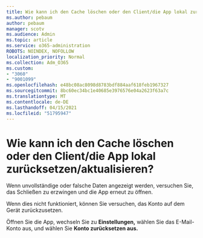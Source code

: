 ```yaml
---
title: Wie kann ich den Cache löschen oder den Client/die App lokal zurücksetzen/aktualisieren?
ms.author: pebaum
author: pebaum
manager: scotv
ms.audience: Admin
ms.topic: article
ms.service: o365-administration
ROBOTS: NOINDEX, NOFOLLOW
localization_priority: Normal
ms.collection: Adm_O365
ms.custom:
- "3060"
- "9001099"
ms.openlocfilehash: e48bc08ac8098d8783bdf884aaf618feb1967327
ms.sourcegitcommit: 8bc60ec34bc1e40685e3976576e04a2623f63a7c
ms.translationtype: MT
ms.contentlocale: de-DE
ms.lasthandoff: 04/15/2021
ms.locfileid: "51795947"
---
```

# <a name="how-do-i-clear-the-cache-or-locally-resetrefresh-the-clientapp"></a>Wie kann ich den Cache löschen oder den Client/die App lokal zurücksetzen/aktualisieren?

Wenn unvollständige oder falsche Daten angezeigt werden, versuchen Sie, das Schließen zu erzwingen und die App erneut zu öffnen.  

Wenn dies nicht funktioniert, können Sie versuchen, das Konto auf dem Gerät zurückzusetzen.
 
Öffnen Sie die App, wechseln Sie zu **Einstellungen,** wählen Sie das E-Mail-Konto aus, und wählen Sie **Konto zurücksetzen aus.**